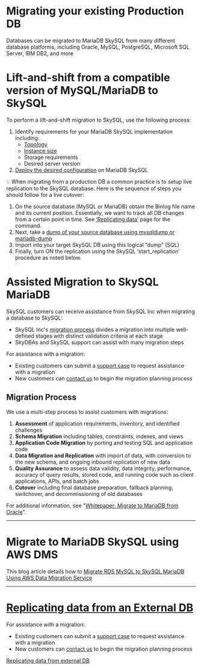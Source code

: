 # Migrating your existing Production DB

Databases can be migrated to MariaDB SkySQL from many different database platforms, including Oracle, MySQL, PostgreSQL, Microsoft SQL Server, IBM DB2, and more

# Lift-and-shift from a compatible version of MySQL/MariaDB to SkySQL

To perform a lift-and-shift migration to SkySQL, use the following process:

1. Identify requirements for your MariaDB SkySQL implementation including:
    - [Topology](https://mariadb.com/docs/skysql-previous-release/features-and-concepts/services/)
    - [Instance size](https://mariadb.com/docs/skysql-previous-release/features-and-concepts/selections/instance-sizes/)
    - Storage requirements
    - Desired server version
2. [Deploy the desired configuration](https://mariadb.com/docs/skysql-previous-release/service-management/launch/) on MariaDB SkySQL

<aside>
💡 When migrating from a production DB a common practice is to setup live replication to the SkySQL database.  Here is the sequence of steps you should follow for a live cutover:

</aside>

1. On the source database (MySQL or MariaDB) obtain the Binlog file name and its current position. Essentially, we want to track all DB changes from a certain point in time. See [‘Replicating data’](Migrating%20your%20existing%20Production%20DB%208ba80cbdb9b14f81a1df5b096d549522/Replicating%20data%20from%20external%20DB%20cdf15e1cd8d24880858d6cd2f50d8fd2.md) page for the command. 
2. Next, take a [dump of your source database using mysqldump or mariadb-dump](Import%20data%20from%20external%20DB%209d0a68120e404f36b9f09a5ad71796b7.md) 
3. Import into your target SkySQL DB using this logical “dump” (SQL)
4. Finally, turn ON the replication using the SkySQL ‘start_replication’ procedure as noted below. 

# Assisted Migration to SkySQL MariaDB

SkySQL customers can receive assistance from SkySQL Inc when migrating a database to SkySQL:

- SkySQL Inc's [migration process](https://mariadb.com/docs/skysql-previous-release/migration/assisted/#Migration_Process) divides a migration into multiple well-defined stages with distinct validation criteria at each stage
- SkyDBAs and SkySQL support can assist with many migration steps

For assistance with a migration:

- Existing customers can submit a [support case](https://mariadb.com/docs/skysql-previous-release/service-management/support/) to request assistance with a migration
- New customers can [contact us](https://mariadb.com/docs/skysql-previous-release/contact/) to begin the migration planning process

## Migration Process

We use a multi-step process to assist customers with migrations:

1. **Assessment** of application requirements, inventory, and identified challenges
2. **Schema Migration** including tables, constraints, indexes, and views
3. **Application Code Migration** by porting and testing SQL and application code
4. **Data Migration and Replication** with import of data, with conversion to the new schema, and ongoing inbound replication of new data
5. **Quality Assurance** to assess data validity, data integrity, performance, accuracy of query results, stored code, and running code such as client applications, APIs, and batch jobs
6. **Cutover** including final database preparation, fallback planning, switchover, and decommissioning of old databases

For additional information, see "[Whitepaper: Migrate to MariaDB from Oracle](https://go.mariadb.com/GLBL-WC2020OracleMigration_LP-Registration.html)".

---

# Migrate to MariaDB SkySQL using AWS DMS

This blog article details how to [Migrate RDS MySQL to SkySQL MariaDB Using AWS Data Migration Service](https://go.mariadb.com/21Q3-WC-GLBL-DBaaS-Amazon-RDS-to-SkySQL-Migration-DB1109_LP-Registration.html)

---

# [Replicating data from an External DB](Migrating%20your%20existing%20Production%20DB%208ba80cbdb9b14f81a1df5b096d549522/Replicating%20data%20from%20external%20DB%20cdf15e1cd8d24880858d6cd2f50d8fd2.md)

For assistance with a migration:

- Existing customers can submit a [support case](https://mariadb.com/docs/skysql-previous-release/service-management/support/) to request assistance with a migration
- New customers can [contact us](https://mariadb.com/docs/skysql-previous-release/contact/) to begin the migration planning process

[Replicating data from external DB](Migrating%20your%20existing%20Production%20DB%208ba80cbdb9b14f81a1df5b096d549522/Replicating%20data%20from%20external%20DB%20cdf15e1cd8d24880858d6cd2f50d8fd2.md)
